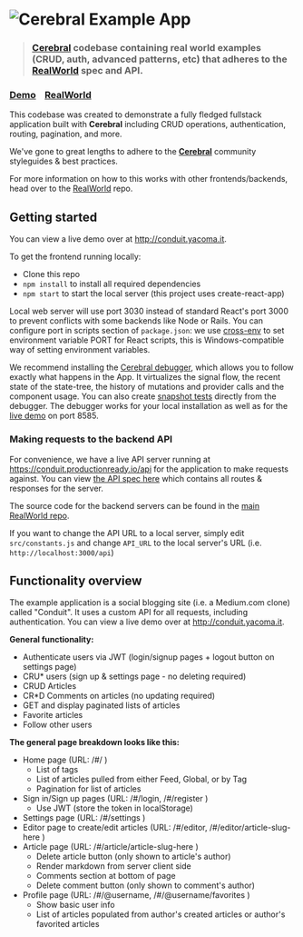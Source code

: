 # ![Cerebral Example App](project-logo.png)

> ### [Cerebral](https://cerebraljs.com) codebase containing real world examples (CRUD, auth, advanced patterns, etc) that adheres to the [RealWorld](https://github.com/gothinkster/realworld) spec and API.


### [Demo](http://conduit.yacoma.it)&nbsp;&nbsp;&nbsp;&nbsp;[RealWorld](https://github.com/gothinkster/realworld)

This codebase was created to demonstrate a fully fledged fullstack application built with **Cerebral** including CRUD operations, authentication, routing, pagination, and more.

We've gone to great lengths to adhere to the [**Cerebral**](https://cerebraljs.com) community styleguides & best practices.

For more information on how to this works with other frontends/backends, head over to the [RealWorld](https://github.com/gothinkster/realworld) repo.


## Getting started

You can view a live demo over at http://conduit.yacoma.it.

To get the frontend running locally:

- Clone this repo
- `npm install` to install all required dependencies
- `npm start` to start the local server (this project uses create-react-app)

Local web server will use port 3030 instead of standard React's port 3000 to prevent conflicts with some backends like Node or Rails. You can configure port in scripts section of `package.json`: we use [cross-env](https://github.com/kentcdodds/cross-env) to set environment variable PORT for React scripts, this is Windows-compatible way of setting environment variables.

We recommend installing the [Cerebral debugger](https://cerebraljs.com/docs/introduction/debugger.html), which allows you to follow exactly what happens in the App. It virtualizes the signal flow, the recent state of the state-tree, the history of mutations and provider calls and the component usage.
You can also create [snapshot tests](<https://cerebraljs.com/docs/api/test#test-snapshot-testing-(beta)>) directly from the debugger.
The debugger works for your local installation as well as for the [live demo](http://conduit.yacoma.it) on port 8585.


### Making requests to the backend API


For convenience, we have a live API server running at https://conduit.productionready.io/api for the application to make requests against. You can view [the API spec here](https://github.com/GoThinkster/productionready/blob/master/api) which contains all routes & responses for the server.

The source code for the backend servers can be found in the [main RealWorld repo](https://github.com/gothinkster/realworld).

If you want to change the API URL to a local server, simply edit `src/constants.js` and change `API_URL` to the local server's URL (i.e. `http://localhost:3000/api`)


## Functionality overview

The example application is a social blogging site (i.e. a Medium.com clone) called "Conduit". It uses a custom API for all requests, including authentication. You can view a live demo over at http://conduit.yacoma.it.

**General functionality:**

- Authenticate users via JWT (login/signup pages + logout button on settings page)
- CRU* users (sign up & settings page - no deleting required)
- CRUD Articles
- CR*D Comments on articles (no updating required)
- GET and display paginated lists of articles
- Favorite articles
- Follow other users

**The general page breakdown looks like this:**

- Home page (URL: /#/ )
    - List of tags
    - List of articles pulled from either Feed, Global, or by Tag
    - Pagination for list of articles
- Sign in/Sign up pages (URL: /#/login, /#/register )
    - Use JWT (store the token in localStorage)
- Settings page (URL: /#/settings )
- Editor page to create/edit articles (URL: /#/editor, /#/editor/article-slug-here )
- Article page (URL: /#/article/article-slug-here )
    - Delete article button (only shown to article's author)
    - Render markdown from server client side
    - Comments section at bottom of page
    - Delete comment button (only shown to comment's author)
- Profile page (URL: /#/@username, /#/@username/favorites )
    - Show basic user info
    - List of articles populated from author's created articles or author's favorited articles
